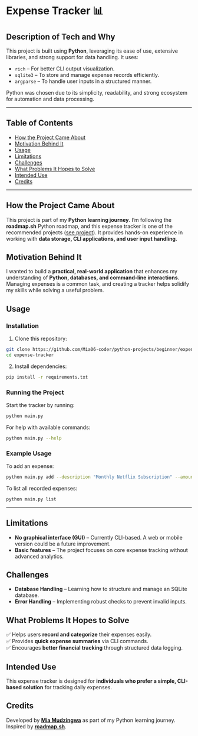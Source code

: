 # **Expense Tracker** 📊

## **Description of Tech and Why**

This project is built using **Python**, leveraging its ease of use, extensive libraries, and strong support for data handling. It uses:

- `rich` – For better CLI output visualization.
- `sqlite3` – To store and manage expense records efficiently.
- `argparse` – To handle user inputs in a structured manner.

Python was chosen due to its simplicity, readability, and strong ecosystem for automation and data processing.

---

## **Table of Contents**

- [How the Project Came About](#how-the-project-came-about)
- [Motivation Behind It](#motivation-behind-it)
- [Usage](#usage)
- [Limitations](#limitations)
- [Challenges](#challenges)
- [What Problems It Hopes to Solve](#what-problems-it-hopes-to-solve)
- [Intended Use](#intended-use)
- [Credits](#credits)

---

## **How the Project Came About**

This project is part of my **Python learning journey**. I’m following the **roadmap.sh** Python roadmap, and this expense tracker is one of the recommended projects ([see project](https://roadmap.sh/projects/expense-tracker)). It provides hands-on experience in working with **data storage, CLI applications, and user input handling**.

## **Motivation Behind It**

I wanted to build a **practical, real-world application** that enhances my understanding of **Python, databases, and command-line interactions**. Managing expenses is a common task, and creating a tracker helps solidify my skills while solving a useful problem.

## **Usage**

### **Installation**

1. Clone this repository:

```sh
git clone https://github.com/Mia06-coder/python-projects/beginner/expense-tracker.git
cd expense-tracker
```

2. Install dependencies:

```sh
pip install -r requirements.txt
```

### **Running the Project**

Start the tracker by running:

```sh
python main.py
```

For help with available commands:

```sh
python main.py --help
```

### **Example Usage**

To add an expense:

```sh
python main.py add --description "Monthly Netflix Subscription" --amount 15.99
```

To list all recorded expenses:

```sh
python main.py list
```

---

## **Limitations**

- **No graphical interface (GUI)** – Currently CLI-based. A web or mobile version could be a future improvement.
- **Basic features** – The project focuses on core expense tracking without advanced analytics.

## **Challenges**

- **Database Handling** – Learning how to structure and manage an SQLite database.
- **Error Handling** – Implementing robust checks to prevent invalid inputs.

## **What Problems It Hopes to Solve**

✅ Helps users **record and categorize** their expenses easily.  
✅ Provides **quick expense summaries** via CLI commands.  
✅ Encourages **better financial tracking** through structured data logging.

## **Intended Use**

This expense tracker is designed for **individuals who prefer a simple, CLI-based solution** for tracking daily expenses.

## **Credits**

Developed by **[Mia Mudzingwa](https://linkedin.com/in/mia-mudzingwa)** as part of my Python learning journey.  
Inspired by **[roadmap.sh](https://roadmap.sh/projects/expense-tracker)**.
